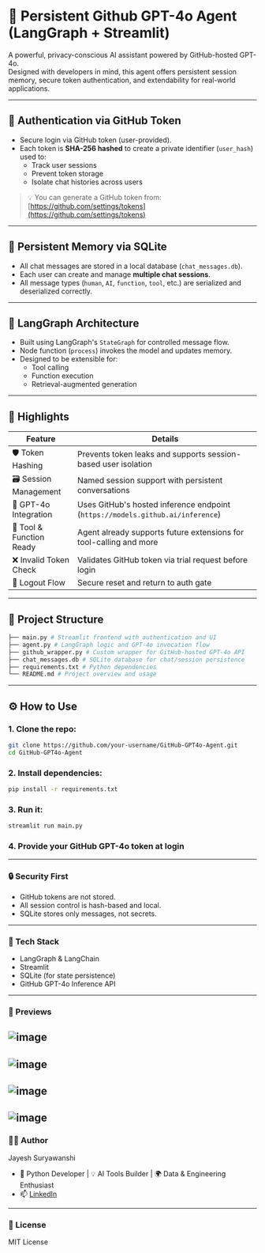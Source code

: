# 💾 Persistent Github GPT-4o Agent (LangGraph + Streamlit) 

A powerful, privacy-conscious AI assistant powered by GitHub-hosted GPT-4o.  
Designed with developers in mind, this agent offers persistent session memory, secure token authentication, and extendability for real-world applications.

---

## 🔐 Authentication via GitHub Token

- Secure login via GitHub token (user-provided).
- Each token is **SHA-256 hashed** to create a private identifier (`user_hash`) used to:
  - Track user sessions
  - Prevent token storage
  - Isolate chat histories across users

> 💡 You can generate a GitHub token from:  
> [https://github.com/settings/tokens](https://github.com/settings/tokens)

---

## 💾 Persistent Memory via SQLite

- All chat messages are stored in a local database (`chat_messages.db`).
- Each user can create and manage **multiple chat sessions**.
- All message types (`human`, `AI`, `function`, `tool`, etc.) are serialized and deserialized correctly.

---

## 🧠 LangGraph Architecture

- Built using LangGraph's `StateGraph` for controlled message flow.
- Node function (`process`) invokes the model and updates memory.
- Designed to be extensible for:
  - Tool calling
  - Function execution
  - Retrieval-augmented generation

---

## 🧠 Highlights

| Feature                  | Details |
|--------------------------|---------|
| 🛡️ Token Hashing         | Prevents token leaks and supports session-based user isolation |
| 🗃️ Session Management    | Named session support with persistent conversations |
| 🧠 GPT-4o Integration     | Uses GitHub's hosted inference endpoint (`https://models.github.ai/inference`) |
| 🔄 Tool & Function Ready | Agent already supports future extensions for tool-calling and more |
| ❌ Invalid Token Check   | Validates GitHub token via trial request before login |
| 🔄 Logout Flow           | Secure reset and return to auth gate |

---
## 📂 Project Structure

```bash
├── main.py # Streamlit frontend with authentication and UI
├── agent.py # LangGraph logic and GPT-4o invocation flow
├── github_wrapper.py # Custom wrapper for GitHub-hosted GPT-4o API
├── chat_messages.db # SQLite database for chat/session persistence
├── requirements.txt # Python dependencies
└── README.md # Project overview and usage
```
---
## ⚙️ How to Use


### 1. Clone the repo:

```bash
git clone https://github.com/your-username/GitHub-GPT4o-Agent.git
cd GitHub-GPT4o-Agent
```

### 2. Install dependencies:

```bash
pip install -r requirements.txt
```

### 3. Run it:

```bash
streamlit run main.py
```

### 4. Provide your GitHub GPT-4o token at login
---
### 🔒 Security First
- GitHub tokens are not stored.
- All session control is hash-based and local.
- SQLite stores only messages, not secrets.
---
### 🧰 Tech Stack
- LangGraph & LangChain
- Streamlit
- SQLite (for state persistence)
- GitHub GPT-4o Inference API
  
---
### 📸 Previews
![image](https://github.com/user-attachments/assets/8021895f-de59-42a2-8c10-baef00491792)
---
![image](https://github.com/user-attachments/assets/34759d7c-526b-4332-8822-3e356d44b8a9)
---
![image](https://github.com/user-attachments/assets/0dec1bd3-9045-4938-9680-2402eae106dc)
---
![image](https://github.com/user-attachments/assets/363e0655-f092-4f8f-ab92-260c4a181920)
---

### 🧑‍💻 Author
Jayesh Suryawanshi
- 🧠 Python Developer | 💡 AI Tools Builder | 🌍 Data & Engineering Enthusiast
- 📫 [LinkedIn](https://www.linkedin.com/in/jayesh-suryawanshi-858bb21aa/)
---
### 📃 License
MIT License
